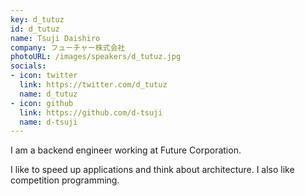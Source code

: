 ```yaml
---
key: d_tutuz
id: d_tutuz
name: Tsuji Daishiro
company: フューチャー株式会社
photoURL: /images/speakers/d_tutuz.jpg
socials:
- icon: twitter
  link: https://twitter.com/d_tutuz
  name: d_tutuz
- icon: github
  link: https://github.com/d-tsuji
  name: d-tsuji
---
```

I am a backend engineer working at Future Corporation.

I like to speed up applications and think about architecture. I also like competition programming.